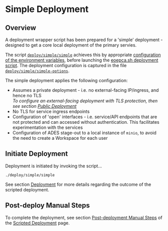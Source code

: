 # Simple Deployment

## Overview

A deployment wrapper script has been prepared for a 'simple' deployment - designed to get a core local deployment of the primary servies.

The script [`deploy/simple/simple`](https://github.com/EOEPCA/deployment-guide/blob/eoepca-v1.4/deploy/simple/simple) achieves this by appropriate [configuration of the environment variables](scripted-deployment.md#environment-variables), before launching the [eoepca.sh deployment script](scripted-deployment.md#command-line-arguments). The deployment configuration is captured in the file [`deploy/simple/simple-options`](https://github.com/EOEPCA/deployment-guide/blob/eoepca-v1.4/deploy/simple/simple-options).

The simple deployment applies the following configuration:

* Assumes a private deployment - i.e. no external-facing IP/ingress, and hence no TLS<br>
  _To configure an external-facing deployment with TLS protection, then see section [Public Deployment](scripted-deployment.md#public-deployment)_
* No TLS for service ingress endpoints
* Configuration of 'open' interfaces - i.e. service/API endpoints that are not protected and can accessed without authentication. This facilitates experimentation with the services
* Configuration of ADES stage-out to a local instance of `minio`, to avoid the need to create a Workspace for each user

## Initiate Deployment

Deployment is initiated by invoking the script...

```
./deploy/simple/simple
```

See section [Deployment](scripted-deployment.md#deployment) for more details regarding the outcome of the scripted deployment.

## Post-deploy Manual Steps

To complete the deployment, see section [Post-deployment Manual Steps](./scripted-deployment.md#post-deployment-manual-steps) of the [Scripted Deployment](./scripted-deployment.md) page.
